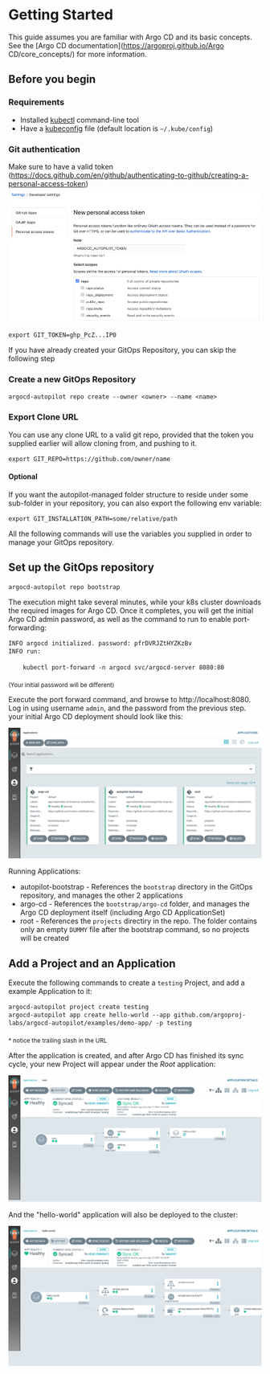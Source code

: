 # Getting Started

This guide assumes you are familiar with Argo CD and its basic concepts. See the [Argo CD documentation](https://argoproj.github.io/Argo CD/core_concepts/) for more information.

## Before you begin 
### Requirements

* Installed [kubectl](https://kubernetes.io/docs/tasks/tools/install-kubectl/) command-line tool
* Have a [kubeconfig](https://kubernetes.io/docs/tasks/access-application-cluster/configure-access-multiple-clusters/) file (default location is `~/.kube/config`)

### Git authentication
Make sure to have a valid token (https://docs.github.com/en/github/authenticating-to-github/creating-a-personal-access-token)
![Github token](assets/github_token.png)
```
export GIT_TOKEN=ghp_PcZ...IP0
```

If you have already created your GitOps Repository, you can skip the following step
### Create a new GitOps Repository
```
argocd-autopilot repo create --owner <owner> --name <name>
```

### Export Clone URL
You can use any clone URL to a valid git repo, provided that the token you supplied earlier will allow cloning from, and pushing to it.
```
export GIT_REPO=https://github.com/owner/name
```

#### Optional
If you want the autopilot-managed folder structure to reside under some sub-folder in your repository, you can also export the following env variable:
```
export GIT_INSTALLATION_PATH=some/relative/path
```

All the following commands will use the variables you supplied in order to manage your GitOps repository.

## Set up the GitOps repository
```
argocd-autopilot repo bootstrap
```
The execution might take several minutes, while your k8s cluster downloads the required images for Argo CD.
Once it completes, you will get the initial Argo CD admin password, as well as the command to run to enable port-forwarding:
```
INFO argocd initialized. password: pfrDVRJZtHYZKzBv 
INFO run:

    kubectl port-forward -n argocd svc/argocd-server 8080:80
```
<sub>(Your initial password will be different)</sub>

Execute the port forward command, and browse to http://localhost:8080. Log in using username `admin`, and the password from the previous step. your initial Argo CD deployment should look like this:

![Step 1](assets/getting_started_1.png)

Running Applications:
* autopilot-bootstrap - References the `bootstrap` directory in the GitOps repository, and manages the other 2 applications
* argo-cd - References the `bootstrap/argo-cd` folder, and manages the Argo CD deployment itself (including Argo CD ApplicationSet)
* root - References the `projects` directiry in the repo. The folder contains only an empty `DUMMY` file after the bootstrap command, so no projects will be created

## Add a Project and an Application
Execute the following commands to create a `testing` Project, and add a example Application to it:
```
argocd-autopilot project create testing
argocd-autopilot app create hello-world --app github.com/argoproj-labs/argocd-autopilot/examples/demo-app/ -p testing
```
<sub>* notice the trailing slash in the URL</sub>

After the application is created, and after Argo CD has finished its sync cycle, your new Project will appear under the *Root* application:

![Step 2](assets/getting_started_2.png)

And the "hello-world" application will also be deployed to the cluster:

![Step 3](assets/getting_started_3.png)
